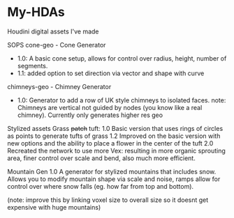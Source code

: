 # My-HDAs
Houdini digital assets I've made 

SOPS
cone-geo - Cone Generator
- 1.0: A basic cone setup, allows for control over radius, height, number of segments.
- 1.1: added option to set direction via vector and shape with curve

chimneys-geo - Chimney Generator
- 1.0: Generator to add a row of UK style chimneys to isolated faces. note: Chimneys are vertical not guided by nodes (you know like a real chimney). Currently only generates higher res geo


Stylized assets
Grass  ~~patch~~ tuft:
1.0 Basic version that uses rings of circles as points to generate tufts of grass
1.2 Improved on the basic version with new options and the ability to place a flower in the center of the tuft
2.0 Recreated the network to use more Vex: resulting in more organic sprouting area, finer control over scale and bend, also much more efficient.

Mountain Gen
1.0 A generator for stylized mountains that includes snow. Allows you to modify mountain shape via scale and noise, ramps allow for control over where snow falls (eg. how far from top and bottom).

(note: improve this by linking voxel size to overall size so it doesnt get expensive with huge mountains)

